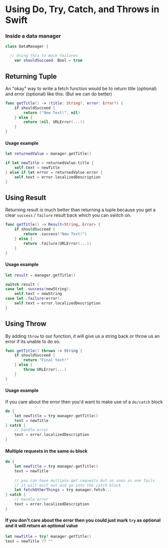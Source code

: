 # Using Do, Try, Catch, and Throws in Swift

### Inside a data manager 

```swift
class DataManager {

  // Using this to mock failures
    var shouldSucceed: Bool = true

```

## Returning Tuple 
An "okay" way to write a fetch function would be to return title (optional) and error (optional)
like this: (But we can do better) 
```swift
func getTitle() -> (title: String?, error: Error?) {
    if shouldSucceed {
        return ("New Text!", nil)
    } else {
        return (nil, URLError(...))
    }
}
```

#### Usage example 
```swift
let returnedValue = manager.getTitle()

if let newTitle = returnedValue.title {
    self.text = newTitle
} else if let error = returnedValue.error {
    self.text = error.localizedDescription
}
```

## Using Result 
Returning result is much better than returning a tuple because you get a clear `success` / `failure` result back which you can switch on. 
```swift
func getTitle() -> Result<String, Error> {
    if shouldSucceed {
        return .success("New Text!")
    } else {
        return .failure(URLError(...))
    }
}

```

#### Usage example 
```swift
let result = manager.getTitle()

switch result {
case let .success(newString):
    self.text = newString
case let .failure(error):
    self.text = error.localizedDescription
}
```

## Using Throw
By adding `throw` to our function, it will give us a string back or throw us an error if its unable to do so.  

```swift
func getTitle() throws -> String {
    if shouldSucceed {
        return "Final text!"
    } else {
        throw URLError(...)
    }
}
```

#### Usage example

If you care about the error then you'd want to make use of a `do/catch` block

```swift
do {
    let newTitle = try manager.getTitle()
    text = newTitle
} catch {
    // handle error
    text = error.localizedDescription
}
```

#### Multiple requests in the same `do` block
```swift
do {
    let newTitle = try manager.getTitle()
    text = newTitle
    
    // you can have multiple get requests but as soon as one fails
    // it will exit out and go into the catch block
    let fetchOtherThings = try manager.fetch...
} catch {
    // handle error
    text = error.localizedDescription
}
```

#### If you don't care about the error then you could just mark `try` as optional and it will return an optional value
```swift
let newTitle = try? manager.getTitle()
text = newTitle ?? ""
```
